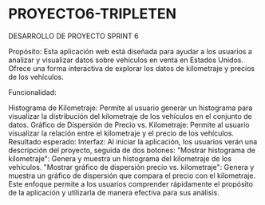 # PROYECTO6-TRIPLETEN
DESARROLLO DE PROYECTO SPRINT 6

Propósito: Esta aplicación web está diseñada para ayudar a los usuarios a analizar y visualizar datos sobre vehículos en venta en Estados Unidos. Ofrece una forma interactiva de explorar los datos de kilometraje y precios de los vehículos.

Funcionalidad:

Histograma de Kilometraje: Permite al usuario generar un histograma para visualizar la distribución del kilometraje de los vehículos en el conjunto de datos.
Gráfico de Dispersión de Precio vs. Kilometraje: Permite al usuario visualizar la relación entre el kilometraje y el precio de los vehículos.
Resultado esperado:
Interfaz: Al iniciar la aplicación, los usuarios verán una descripción del proyecto, seguida de dos botones:
"Mostrar histograma de kilometraje": Genera y muestra un histograma del kilometraje de los vehículos.
"Mostrar gráfico de dispersión precio vs. kilometraje": Genera y muestra un gráfico de dispersión que compara el precio con el kilometraje.
Este enfoque permite a los usuarios comprender rápidamente el propósito de la aplicación y utilizarla de manera efectiva para sus análisis.